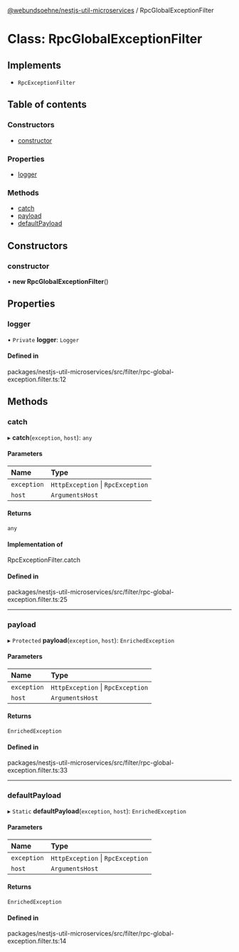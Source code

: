 [@webundsoehne/nestjs-util-microservices](../README.md) / RpcGlobalExceptionFilter

# Class: RpcGlobalExceptionFilter

## Implements

- `RpcExceptionFilter`

## Table of contents

### Constructors

- [constructor](RpcGlobalExceptionFilter.md#constructor)

### Properties

- [logger](RpcGlobalExceptionFilter.md#logger)

### Methods

- [catch](RpcGlobalExceptionFilter.md#catch)
- [payload](RpcGlobalExceptionFilter.md#payload)
- [defaultPayload](RpcGlobalExceptionFilter.md#defaultpayload)

## Constructors

### constructor

• **new RpcGlobalExceptionFilter**()

## Properties

### logger

• `Private` **logger**: `Logger`

#### Defined in

packages/nestjs-util-microservices/src/filter/rpc-global-exception.filter.ts:12

## Methods

### catch

▸ **catch**(`exception`, `host`): `any`

#### Parameters

| Name        | Type                              |
| :---------- | :-------------------------------- |
| `exception` | `HttpException` \| `RpcException` |
| `host`      | `ArgumentsHost`                   |

#### Returns

`any`

#### Implementation of

RpcExceptionFilter.catch

#### Defined in

packages/nestjs-util-microservices/src/filter/rpc-global-exception.filter.ts:25

---

### payload

▸ `Protected` **payload**(`exception`, `host`): `EnrichedException`

#### Parameters

| Name        | Type                              |
| :---------- | :-------------------------------- |
| `exception` | `HttpException` \| `RpcException` |
| `host`      | `ArgumentsHost`                   |

#### Returns

`EnrichedException`

#### Defined in

packages/nestjs-util-microservices/src/filter/rpc-global-exception.filter.ts:33

---

### defaultPayload

▸ `Static` **defaultPayload**(`exception`, `host`): `EnrichedException`

#### Parameters

| Name        | Type                              |
| :---------- | :-------------------------------- |
| `exception` | `HttpException` \| `RpcException` |
| `host`      | `ArgumentsHost`                   |

#### Returns

`EnrichedException`

#### Defined in

packages/nestjs-util-microservices/src/filter/rpc-global-exception.filter.ts:14
